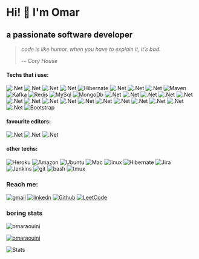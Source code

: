# Hi! 👋  I'm Omar
## a passionate software developer
> _code is like humor. when you have to explain it, it’s bad._
> 
> -- <cite>Cory House</cite>

#### Techs that i use:
![.Net](https://img.shields.io/badge/Go-00ADD8?style=for-the-badge&logo=go&logoColor=white) ![.Net](https://img.shields.io/badge/Rust-000000?style=for-the-badge&logo=rust&logoColor=white) ![.Net](https://img.shields.io/badge/Java-ED8B00?style=for-the-badge&logo=java&logoColor=white) ![.Net](https://img.shields.io/badge/Spring-6DB33F?style=for-the-badge&logo=spring&logoColor=white) ![Hibernate](https://img.shields.io/badge/Hibernate-59666C?style=for-the-badge&logo=Hibernate&logoColor=white) ![.Net](https://img.shields.io/badge/Junit5-25A162?style=for-the-badge&logo=junit5&logoColor=white) ![.Net](https://img.shields.io/badge/Swagger-85EA2D?style=for-the-badge&logo=Swagger&logoColor=white)  ![.Net](https://img.shields.io/badge/Selenium-43B02A?style=for-the-badge&logo=Selenium&logoColor=white) ![Maven](https://img.shields.io/badge/apache_maven-C71A36?style=for-the-badge&logo=apachemaven&logoColor=white)     ![Kafka](https://img.shields.io/badge/Apache_Kafka-231F20?style=for-the-badge&logo=apache-kafka&logoColor=white) ![Redis](https://img.shields.io/badge/redis-%23DD0031.svg?&style=for-the-badge&logo=redis&logoColor=white) ![MySql](https://img.shields.io/badge/MySQL-005C84?style=for-the-badge&logo=mysql&logoColor=white) ![MongoDb](https://img.shields.io/badge/MongoDB-4EA94B?style=for-the-badge&logo=mongodb&logoColor=white) ![.Net](https://img.shields.io/badge/Docker-2CA5E0?style=for-the-badge&logo=docker&logoColor=white) ![.Net](https://img.shields.io/badge/C%23-239120?style=for-the-badge&logo=c-sharp&logoColor=white) ![.Net](https://img.shields.io/badge/.NET-512BD4?style=for-the-badge&logo=dotnet&logoColor=white) ![.Net](https://img.shields.io/badge/Ruby-CC342D?style=for-the-badge&logo=ruby&logoColor=white) ![.Net](https://img.shields.io/badge/Python-FFD43B?style=for-the-badge&logo=python&logoColor=blue) ![.Net](https://img.shields.io/badge/Flask-000000?style=for-the-badge&logo=flask&logoColor=white) ![.Net](https://img.shields.io/badge/Django-092E20?style=for-the-badge&logo=django&logoColor=green) ![.Net](https://img.shields.io/badge/TypeScript-007ACC?style=for-the-badge&logo=typescript&logoColor=white) ![.Net](https://img.shields.io/badge/Node.js-339933?style=for-the-badge&logo=nodedotjs&logoColor=white) ![.Net](https://img.shields.io/badge/nestjs-E0234E?style=for-the-badge&logo=nestjs&logoColor=white) ![.Net](https://img.shields.io/badge/Express.js-000000?style=for-the-badge&logo=express&logoColor=white) ![.Net](https://img.shields.io/badge/JavaScript-323330?style=for-the-badge&logo=javascript&logoColor=F7DF1E`) ![.Net](https://img.shields.io/badge/HTML5-E34F26?style=for-the-badge&logo=html5&logoColor=white) ![.Net](https://img.shields.io/badge/CSS3-1572B6?style=for-the-badge&logo=css3&logoColor=white)  ![.Net](https://img.shields.io/badge/Svelte-4A4A55?style=for-the-badge&logo=svelte&logoColor=FF3E00)   ![.Net](https://img.shields.io/badge/React-20232A?style=for-the-badge&logo=react&logoColor=61DAFB)  ![Bootstrap](https://img.shields.io/badge/Bootstrap-563D7C?style=for-the-badge&logo=bootstrap&logoColor=white)

#### favourite editors:
![.Net](https://img.shields.io/badge/Visual_Studio_Code-0078D4?style=for-the-badge&logo=visual%20studio%20code&logoColor=white) ![.Net](https://img.shields.io/badge/Visual_Studio-5C2D91?style=for-the-badge&logo=visual%20studio&logoColor=white)  ![.Net](https://img.shields.io/badge/IntelliJ_IDEA-000000.svg?style=for-the-badge&logo=intellij-idea&logoColor=white)
#### other techs:
   ![Heroku](https://img.shields.io/badge/Heroku-430098?style=for-the-badge&logo=heroku&logoColor=white) ![Amazon](https://img.shields.io/badge/Amazon_AWS-FF9900?style=for-the-badge&logo=amazonaws&logoColor=white) 
![Ubuntu](https://img.shields.io/badge/Ubuntu-E95420?style=for-the-badge&logo=ubuntu&logoColor=white) ![Mac](https://img.shields.io/badge/mac%20os-000000?style=for-the-badge&logo=apple&logoColor=white) ![linux](https://img.shields.io/badge/Linux-FCC624?style=for-the-badge&logo=linux&logoColor=black) 
![Hibernate](https://img.shields.io/badge/Trello-0052CC?style=for-the-badge&logo=trello&logoColor=white) ![Jira](https://img.shields.io/badge/Jira-0052CC?style=for-the-badge&logo=Jira&logoColor=white) ![Jenkins](https://img.shields.io/badge/Jenkins-D24939?style=for-the-badge&logo=Jenkins&logoColor=white) ![git](https://img.shields.io/badge/GIT-E44C30?style=for-the-badge&logo=git&logoColor=white) ![bash](https://img.shields.io/badge/GNU%20Bash-4EAA25?style=for-the-badge&logo=GNU%20Bash&logoColor=white) ![tmux](https://img.shields.io/badge/tmux-1BB91F?style=for-the-badge&logo=tmux&logoColor=white)

### Reach me:
[![gmail](https://img.shields.io/badge/Gmail-D14836?style=for-the-badge&logo=gmail&logoColor=white)](mailto:aouini.omar93@gmail.com) [![linkedn](https://img.shields.io/badge/LinkedIn-0077B5?style=for-the-badge&logo=linkedin&logoColor=white)](https://www.linkedin.com/in/omar-aouini/) [![Github](https://img.shields.io/badge/GitHub-100000?style=for-the-badge&logo=github&logoColor=white)](https://github.com/OmarAouini) [![LeetCode](https://img.shields.io/badge/-LeetCode-FFA116?style=for-the-badge&logo=LeetCode&logoColor=black)](https://leetcode.com/OmarAouini/) 
### boring stats
 <p align="left"> <img src="https://komarev.com/ghpvc/?username=omaraouini&label=Profile%20views&color=0e75b6&style=flat" alt="omaraouini" /> </p>
 
<p align="left"> <a href="https://github.com/ryo-ma/github-profile-trophy"><img src="https://github-profile-trophy.vercel.app/?username=omaraouini" alt="omaraouini" /></a> </p>

![Stats](https://github-readme-stats.vercel.app/api?username=OmarAouini)

